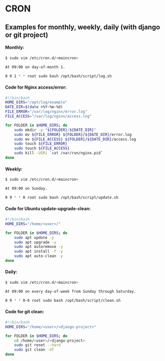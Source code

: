 # CRON
## Examples for monthly, weekly, daily (with django or git project)
#### Monthly:

```sh
$ sudo vim /etc/cron.d/<maincron>
```

```sh
At 09:00 on day-of-month 1.
```

```sh
0 9 1 * * root sudo bash /opt/bash/script/log.sh
```

#### Code for Nginx access/error:

```sh
#!/bin/bash
HOME_DIRS="/opt/log/example"
DATE_DIR=$(date +%Y-%m-%d)
FILE_ERROR="/var/log/nginx/error.log"
FILE_ACCESS="/var/log/nginx/access.log"

for FOLDER in $HOME_DIRS; do
    sudo mkdir -p "${FOLDER}/${DATE_DIR}"
    sudo mv ${FILE_ERROR} ${FOLDER}/${DATE_DIR}/error.log
    sudo mv ${FILE_ACCESS} ${FOLDER}/${DATE_DIR}/access.log
    sudo touch ${FILE_ERROR}
    sudo touch ${FILE_ACCESS}
    sudo kill -USR1 `cat /var/run/nginx.pid`
done
```

#### Weekly:

```sh
$ sudo vim /etc/cron.d/<maincron>
```

```sh
At 09:00 on Sunday.
```

```sh
0 9 * * 0 root sudo bash /opt/bash/script/update.sh
```

#### Code for Ubuntu update-upgrade-clean:

```sh
#!/bin/bash
HOME_DIRS="/home/<user>/"

for FOLDER in $HOME_DIRS; do
    sudo apt update -y
    sudo apt upgrade -y
    sudo apt autoremove -y
    sudo apt install -f -y
    sudo apt auto-clean -y
done
```

#### Daily:

```sh
$ sudo vim /etc/cron.d/<maincron>
```

```sh
At 09:00 on every day-of-week from Sunday through Saturday.
```

```sh
0 9 * * 0-6 root sudo bash /opt/bash/script/clean.sh
```

#### Code for git clean:

```sh
#!/bin/bash
HOME_DIRS="/home/<user>/<django-project>"

for FOLDER in $HOME_DIRS; do
	cd /home/<user>/<django-project>
    sudo git reset --hard
    sudo git clean -df 
done
```